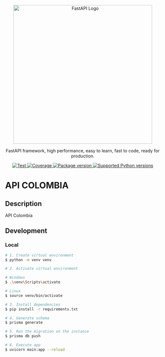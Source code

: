 <div align="center">
  <a style="vertical-align: middle;" href="https://fastapi.tiangolo.com/" target="blank">
    <img src="https://fastapi.tiangolo.com/img/logo-margin/logo-teal.png" width="450" alt="FastAPI Logo">
  </a>
</div>

[circleci-image]: https://img.shields.io/circleci/build/github/nestjs/nest/master?token=abc123def456
[circleci-url]: https://circleci.com/gh/nestjs/nest

<p align="center">
  FastAPI framework, high performance, easy to learn, fast to code, ready for production.
</p>
<p align="center">
  <a href="https://github.com/tiangolo/fastapi/actions?query=workflow%3ATest+event%3Apush+branch%3Amaster" target="_blank">
    <img src="https://github.com/tiangolo/fastapi/workflows/Test/badge.svg?event=push&amp;branch=master" alt="Test">
  </a>
  <a href="https://coverage-badge.samuelcolvin.workers.dev/redirect/tiangolo/fastapi" target="_blank">
    <img src="https://coverage-badge.samuelcolvin.workers.dev/tiangolo/fastapi.svg" alt="Coverage">
  </a>
  <a href="https://pypi.org/project/fastapi" target="_blank">
    <img src="https://img.shields.io/pypi/v/fastapi?color=%2334D058&amp;label=pypi%20package" alt="Package version">
  </a>
  <a href="https://pypi.org/project/fastapi" target="_blank">
    <img src="https://img.shields.io/pypi/pyversions/fastapi.svg?color=%2334D058" alt="Supported Python versions">
  </a>
</p>

# API COLOMBIA

## Description

API Colombia

## Development

### Local

```bash
# 1. Create virtual environment
$ python -m venv venv

# 2. Activate virtual environment

# Windows
$ .\venv\Scripts\activate

# Linux
$ source venv/bin/activate

# 3. Install dependencies
$ pip install -r requirements.txt

# 4. Generate schema
$ prisma generate

# 5. Run the migration on the instance
$ prisma db push

# 6. Execute app
$ uvicorn main:app --reload
```
